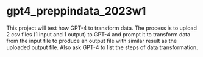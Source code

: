 # gpt4_preppindata_2023w1
This project will test how GPT-4 to transform data.  The process is to upload 2 csv files (1 input and 1 output) to GPT-4 and prompt it to transform data from the input file to produce an output file with similar result as the uploaded output file.  Also ask GPT-4 to list the steps of data transformation.
